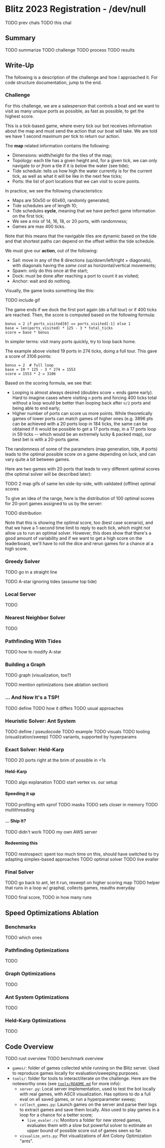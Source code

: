 # Blitz 2023 Registration - /dev/null

TODO prev chals
TODO this chal

## Summary

TODO summarize
TODO challenge
TODO process
TODO results

## Write-Up

The following is a description of the challenge and how I approached it. For
code structure documentation, jump to the end.

### Challenge

For this challenge, we are a salesperson that controls a boat and we want to
visit as many unique ports as possible, as fast as possible, to get the highest
score.

This is a tick-based game, where every tick our bot receives information about
the map and must send the action that our boat will take. We are told we have
1 second maximum per tick to return our action.

The **map** related information contains the following:

- Dimensions: width/height for the tiles of the map;
- Topology: each tile has a given height and, for a given tick, we can only
  navigate _to or from_ a tile if it is _below_ the water (see tide);
- Tide schedule: tells us how high the water currently is for the current tick,
  as well as what it will be like in the next few ticks;
- Ports: the list of port locations that we can visit to score points.

In practice, we see the following characteristics:
- Maps are 50x50 or 60x60, randomly generated;
- Tide schedules are of length 10;
- Tide schedules **cycle**, meaning that we have perfect game information on the
  first tick;
- We see a mix of 14, 16, 18, or 20 ports, with randomness;
- Games are max 400 ticks.

Note that this means that the navigable tiles are dynamic based on the tide and
that shortest paths can depend on the offset within the tide schedule.

We must give our **action**, out of the following:
- Sail: move in any of the 8 directions (up/down/left/right + diagonals), with
  diagonals having the _same cost_ as horizontal/vertical movements;
- Spawn: only do this once at the start;
- Dock: must be done after reaching a port to count it as visited;
- Anchor: wait and do nothing.

Visually, the game looks something like this:

TODO include gif

The game ends if we dock the first port again (do a full tour) or if 400 ticks
are reached. Then, the score is computed based on the following formula:

```
bonus = 2 if ports_visited[0] == ports_visited[-1] else 1
base = len(ports_visited) * 125 - 3 * total_ticks
score = base * bonus
```

In simpler terms: visit many ports quickly, try to loop back home.

The example above visited 19 ports in 274 ticks, doing a full tour. This gave a
score of 3106 points:

```
bonus = 2  # full loop
base = 19 * 125 - 3 * 274 = 1553
score = 1553 * 2 = 3106
```

Based on the scoring formula, we see that:
- Looping is almost always desired (doubles score + ends game early). Hard to
  imagine cases where visiting `n` ports and forcing 400 ticks total without a
  loop would be better than looping back after `n/2` ports and being able to end
  early;
- Higher number of ports can score us more points. While theoretically games of
  lower ports can match games of higher ones (e.g. 3896 pts can be achieved with
  a 20 ports loop in 184 ticks, the same can be obtained if it would be possible
  to get a 17 ports map, in a 17 ports loop in 59 ticks -- which would be an
  extremely lucky & packed map), our best bet is with a 20-ports game.

The randomness of some of the parameters (map generation, tide, # ports) leads
to the optimal possible score on a game depending on luck, and can vary quite a
bit between games.

Here are two games with 20 ports that leads to very different optimal scores
(the optimal solver will be described later):

TODO 2 map gifs of same len side-by-side, with validated (offline) optimal scores

To give an idea of the range, here is the distribution of 100 optimal scores for
20-port games assigned to us by the server:

TODO distribution

Note that this is showing the optimal score, too (best case scenario), and that
we have a 1-second time limit to reply to each tick, which might not allow us to
run an optimal solver. However, this does show that there's a good amount of
variability and if we want to get a high score on the leaderboard, we'll have to
roll the dice and rerun games for a chance at a high score.

### Greedy Solver

TODO go in a straight line

TODO A-star ignoring tides (assume top tide)

### Local Server

TODO

### Nearest Neighbor Solver

TODO

### Pathfinding With Tides

TODO how to modify A-star

### Building a Graph

TODO graph (visualization, too?)

TODO mention optimizations (see ablation section)

### ... And Now It's a TSP!

TODO define
TODO how it differs
TODO usual approaches

### Heuristic Solver: Ant System

TODO define / pseudocode
TODO example
TODO visuals
TODO tooling (visualization/sweep)
TODO variants, supported by hyperparams

### Exact Solver: Held-Karp
TODO 20 ports right at the brim of possible in <1s

#### Held-Karp
TODO algo explanation
TODO start vertex vs. our setup

#### Speeding it up
TODO profiling with xprof
TODO masks
TODO sets closer in memory
TODO multithreading

#### ... Ship It?
TODO didn't work
TODO my own AWS server

#### Redeeming this
TODO restrospect: spent too much time on this, should have switched to try
     adapting simplex-based approaches
TODO optimal solver
TODO live evaller

### Final Solver

TODO go back to ant, let it run, reswept on higher scoring map
TODO helper that runs in a loop w/ graphql, collects games, reauths everyday

TODO final score, TODO in how many runs

## Speed Optimizations Ablation

### Benchmarks

TODO which ones

### Pathfinding Optimizations
TODO

### Graph Optimizations
TODO

### Ant System Optimizations
TODO

### Held-Karp Optimizations
TODO

## Code Overview

TODO rust overview
TODO benchmark overview
- `games/`: folder of games collected while running on the Blitz server. Used to
  reproduce games locally for evaluation/sweeping purposes.
- `tools/`: folder for tools to interact/iterate on the challenge. Here are the
  noteworthy ones (see [`tools/README.md`](tools/README.md) for more info):
  - `server.py`: Local server implementation, used to test the bot locally with
    real games, with ASCII visualization. Has options to do a full eval on all
    saved games, or run a hyperparameter sweep;
  - `collect_games.py`: Launch games on the server and parse their logs to
    extract games and save them locally. Also used to play games in a loop for a
    chance for a better score;
    - `live_evaler.rs`: Monitors a folder for new stored games, evaluates them
    with a slow but powerful solver to estimate an upper bound of possible score
    out of games seen so far.
  - `visualize_ants.py`: Plot visualizations of Ant Colony Optimization "ants".
